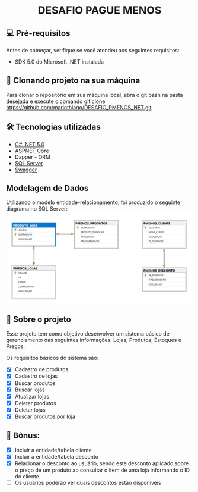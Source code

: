 <h1 align="center"> DESAFIO PAGUE MENOS </h1>

## 💻 Pré-requisitos

Antes de começar, verifique se você atendeu aos seguintes requisitos:
* SDK 5.0 do Microsoft .NET instalada

## 🚀 Clonando projeto na sua máquina
Para clonar o repositório em sua máquina local, abra o git bash na pasta desejada e execute o comando git clone https://github.com/mariothiago/DESAFIO_PMENOS_NET.git

## 🛠 Tecnologias utilizadas
- [C# .NET 5.0](https://docs.microsoft.com/pt-br/dotnet/csharp/)
- [ASPNET Core](https://dotnet.microsoft.com/en-us/apps/aspnet)
- Dapper - ORM
- [SQL Server](https://www.microsoft.com/pt-br/sql-server/sql-server-2019)
- [Swagger](https://swagger.io/)

## Modelagem de Dados
Utilizando o modelo entidade-relacionamento, foi produzido o seguinte diagrama no SQL Server:
![alt text](images/modelo-entidade-relacionamento2.png)

## 📝 Sobre o projeto
Esse projeto tem como objetivo desenvolver um sistema básico de gerenciamento das seguintes informações:
Lojas, Produtos, Estoques e Preços.

Os requisitos básicos do sistema são:
- [x] Cadastro de produtos
- [x] Cadastro de lojas
- [x] Buscar produtos
- [x] Buscar lojas
- [x] Atualizar lojas
- [x] Deletar produtos
- [x] Deletar lojas
- [x] Buscar produtos por loja

## :gem: Bônus:
- [x] Incluir a entidade/tabela cliente
- [x] Incluir a entidade/tabela desconto
- [x] Relacionar o desconto ao usuário, sendo este desconto aplicado sobre o preço de
um produto ao consultar o item de uma loja informando o ID do cliente
- [ ] Os usuários poderão ver quais descontos estão disponíveis
